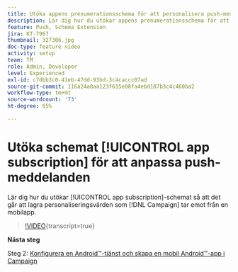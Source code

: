 ```yaml
---
title: Utöka appens prenumerationsschema för att personalisera push-meddelanden
description: Lär dig hur du utökar appens prenumerationsschema för att kunna lagra personaliseringsvärden som Campaign tar emot från en mobilapp.
feature: Push, Schema Extension
jira: KT-7967
thumbnail: 327306.jpg
doc-type: feature video
activity: setup
team: TM
role: Admin, Developer
level: Experienced
exl-id: c7dbb3c0-41eb-47dd-93bd-3c4caccc07ad
source-git-commit: 116a24a8aa123f615e08fa4ebd187b3c4c460ba2
workflow-type: tm+mt
source-wordcount: '73'
ht-degree: 65%

---
```


# Utöka schemat [!UICONTROL app subscription] för att anpassa push-meddelanden

Lär dig hur du utökar [!UICONTROL app subscription]-schemat så att det går att lagra personaliseringsvärden som [!DNL Campaign] tar emot från en mobilapp.

>[!VIDEO](https://video.tv.adobe.com/v/327306?quality=12&learn=on){transcript=true}

**Nästa steg**

Steg 2: [Konfigurera en Android™-tjänst och skapa en mobil Android™-app i Campaign](/help/tutorial-get-started-with-push-notifications-for-android/configure-an-android-service-in-campaign.md)
